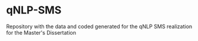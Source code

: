# qNLP-SMS
 Repository with the data and coded generated for the qNLP SMS realization for the Master's Dissertation
